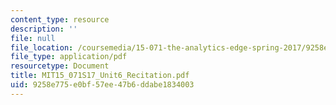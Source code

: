 ```yaml
---
content_type: resource
description: ''
file: null
file_location: /coursemedia/15-071-the-analytics-edge-spring-2017/9258e775e0bf57ee47b6ddabe1834003_MIT15_071S17_Unit6_Recitation.pdf
file_type: application/pdf
resourcetype: Document
title: MIT15_071S17_Unit6_Recitation.pdf
uid: 9258e775-e0bf-57ee-47b6-ddabe1834003
---
```

